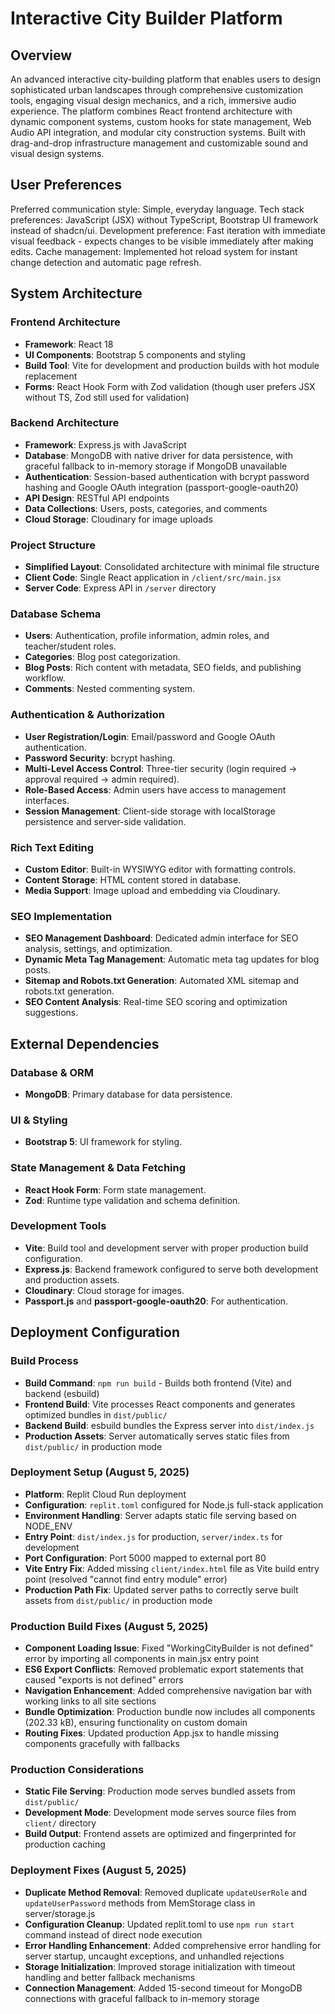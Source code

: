 # Interactive City Builder Platform

## Overview
An advanced interactive city-building platform that enables users to design sophisticated urban landscapes through comprehensive customization tools, engaging visual design mechanics, and a rich, immersive audio experience. The platform combines React frontend architecture with dynamic component systems, custom hooks for state management, Web Audio API integration, and modular city construction systems. Built with drag-and-drop infrastructure management and customizable sound and visual design systems.

## User Preferences
Preferred communication style: Simple, everyday language.
Tech stack preferences: JavaScript (JSX) without TypeScript, Bootstrap UI framework instead of shadcn/ui.
Development preference: Fast iteration with immediate visual feedback - expects changes to be visible immediately after making edits.
Cache management: Implemented hot reload system for instant change detection and automatic page refresh.

## System Architecture

### Frontend Architecture
- **Framework**: React 18
- **UI Components**: Bootstrap 5 components and styling
- **Build Tool**: Vite for development and production builds with hot module replacement
- **Forms**: React Hook Form with Zod validation (though user prefers JSX without TS, Zod still used for validation)

### Backend Architecture
- **Framework**: Express.js with JavaScript
- **Database**: MongoDB with native driver for data persistence, with graceful fallback to in-memory storage if MongoDB unavailable
- **Authentication**: Session-based authentication with bcrypt password hashing and Google OAuth integration (passport-google-oauth20)
- **API Design**: RESTful API endpoints
- **Data Collections**: Users, posts, categories, and comments
- **Cloud Storage**: Cloudinary for image uploads

### Project Structure
- **Simplified Layout**: Consolidated architecture with minimal file structure
- **Client Code**: Single React application in `/client/src/main.jsx`
- **Server Code**: Express API in `/server` directory

### Database Schema
- **Users**: Authentication, profile information, admin roles, and teacher/student roles.
- **Categories**: Blog post categorization.
- **Blog Posts**: Rich content with metadata, SEO fields, and publishing workflow.
- **Comments**: Nested commenting system.

### Authentication & Authorization
- **User Registration/Login**: Email/password and Google OAuth authentication.
- **Password Security**: bcrypt hashing.
- **Multi-Level Access Control**: Three-tier security (login required → approval required → admin required).
- **Role-Based Access**: Admin users have access to management interfaces.
- **Session Management**: Client-side storage with localStorage persistence and server-side validation.

### Rich Text Editing
- **Custom Editor**: Built-in WYSIWYG editor with formatting controls.
- **Content Storage**: HTML content stored in database.
- **Media Support**: Image upload and embedding via Cloudinary.

### SEO Implementation
- **SEO Management Dashboard**: Dedicated admin interface for SEO analysis, settings, and optimization.
- **Dynamic Meta Tag Management**: Automatic meta tag updates for blog posts.
- **Sitemap and Robots.txt Generation**: Automated XML sitemap and robots.txt generation.
- **SEO Content Analysis**: Real-time SEO scoring and optimization suggestions.

## External Dependencies

### Database & ORM
- **MongoDB**: Primary database for data persistence.

### UI & Styling
- **Bootstrap 5**: UI framework for styling.

### State Management & Data Fetching
- **React Hook Form**: Form state management.
- **Zod**: Runtime type validation and schema definition.

### Development Tools
- **Vite**: Build tool and development server with proper production build configuration.
- **Express.js**: Backend framework configured to serve both development and production assets.
- **Cloudinary**: Cloud storage for images.
- **Passport.js** and **passport-google-oauth20**: For authentication.

## Deployment Configuration

### Build Process
- **Build Command**: `npm run build` - Builds both frontend (Vite) and backend (esbuild)
- **Frontend Build**: Vite processes React components and generates optimized bundles in `dist/public/`
- **Backend Build**: esbuild bundles the Express server into `dist/index.js`
- **Production Assets**: Server automatically serves static files from `dist/public/` in production mode

### Deployment Setup (August 5, 2025)
- **Platform**: Replit Cloud Run deployment
- **Configuration**: `replit.toml` configured for Node.js full-stack application
- **Environment Handling**: Server adapts static file serving based on NODE_ENV
- **Entry Point**: `dist/index.js` for production, `server/index.ts` for development
- **Port Configuration**: Port 5000 mapped to external port 80
- **Vite Entry Fix**: Added missing `client/index.html` file as Vite build entry point (resolved "cannot find entry module" error)
- **Production Path Fix**: Updated server paths to correctly serve built assets from `dist/public/` in production mode

### Production Build Fixes (August 5, 2025)
- **Component Loading Issue**: Fixed "WorkingCityBuilder is not defined" error by importing all components in main.jsx entry point
- **ES6 Export Conflicts**: Removed problematic export statements that caused "exports is not defined" errors
- **Navigation Enhancement**: Added comprehensive navigation bar with working links to all site sections
- **Bundle Optimization**: Production bundle now includes all components (202.33 kB), ensuring functionality on custom domain
- **Routing Fixes**: Updated production App.jsx to handle missing components gracefully with fallbacks

### Production Considerations
- **Static File Serving**: Production mode serves bundled assets from `dist/public/`
- **Development Mode**: Development mode serves source files from `client/` directory
- **Build Output**: Frontend assets are optimized and fingerprinted for production caching

### Deployment Fixes (August 5, 2025)
- **Duplicate Method Removal**: Removed duplicate `updateUserRole` and `updateUserPassword` methods from MemStorage class in server/storage.js
- **Configuration Cleanup**: Updated replit.toml to use `npm run start` command instead of direct node execution
- **Error Handling Enhancement**: Added comprehensive error handling for server startup, uncaught exceptions, and unhandled rejections
- **Storage Initialization**: Improved storage initialization with timeout handling and better fallback mechanisms
- **Connection Management**: Added 15-second timeout for MongoDB connections with graceful fallback to in-memory storage